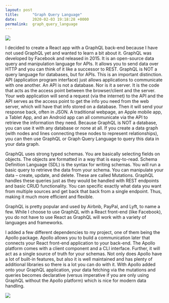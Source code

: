 ```yaml
---
layout: post
title:      "Graph Query Language"
date:       2020-02-03 19:18:28 +0000
permalink:  graph_query_language
---
```



![](https://media.giphy.com/media/xT0xezPWsmgkpiGfkY/giphy.gif)

I decided to create a React app with a GraphQL back-end because I have not used GraphQL yet and wanted to learn a bit about it. GraphQL was developed by Facebook and released in 2015. It is an open-source data query and manipulation language for APIs. It allows you to send data over HTTP and you can think of it like a successor to REST. GraphQL is NOT a query language for databases, but for APIs. This is an important distinction. API (application program interface) just allows applications to communicate with one another. An API is not a database. Nor is it a server. It is the code that acts as the access point between the browser/client and the server. Your web application will send a request (via the internet) to the API and the API serves as the access point to get the info you need from the web server, which will have that info stored on a database. Then it will send your response back, often in JSON. A traditional webpage, an Apple mobile app, a Tablet App, and an Android app can all communicate via the API to retrieve the information they need. Because GraphQL is NOT a database, you can use it with any database or none at all. If you create a data graph (with nodes and lines connecting these nodes to represent relationships), you can then use GraphQL or Graph Query Language to query this data in your data graph.

GraphQL uses strong typed schemas. You are basically selecting fields on objects. The objects are formatted in a way that is easy-to-read. Schema Definition Language (SDL) is the syntax for writing schemas. You will run a basic query to retrieve the data from your schema. You can manipulate your data – create, update, and delete. These are called Mutations. GraphQL handles these queries just as they would be handled with REST endpoints and basic CRUD functionality. You can specific exactly what data you want from multiple sources and get back that back from a single endpoint. Thus, making it much more efficient and flexible. 

GraphQL is pretty popular and used by Airbnb, PayPal, and Lyft, to name a few. While I choose to use GraphQL with a React front-end (like Facebook), you do not have to use React as GraphQL will work with a variety of languages and frameworks. 

I added a few different dependencies to my project, one of them being the Apollo package. Apollo allows you to build a communication later that connects your React front-end application to your back-end. The Apollo platform comes with a client component and a CLI interface. Further, it will act as a single source of truth for your schemas. Not only does Apollo have a lot of built-in features, but also it is well maintained and has plenty of additional libraries so there is a lot you can do with it. With Apollo added onto your GraphQL application, your data fetching via the mutations and queries becomes declarative (versus imperative if you are only using GraphQL without the Apollo platform) which is nice for modern data handling. 

![](https://media.giphy.com/media/69mUSKBujnpgmxcqlg/giphy.gif)




